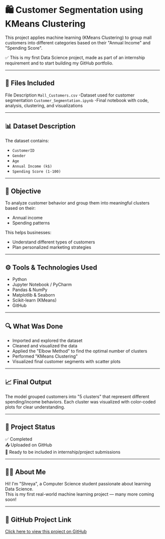 # 🛍️ Customer Segmentation using KMeans Clustering

This project applies machine learning (KMeans Clustering) to group mall customers into different categories based on their "Annual Income" and "Spending Score".

✅ This is my first Data Science project, made as part of an internship requirement and to start building my GitHub portfolio.

---

## 📁 Files Included

 File Description 
 `Mall_Customers.csv`  -Dataset used for customer segmentation 
 `Customer_Segmentation.ipynb`  -Final notebook with code, analysis, clustering, and visualizations 

---

## 📊 Dataset Description

The dataset contains:
- `CustomerID`
- `Gender`
- `Age`
- `Annual Income (k$)`
- `Spending Score (1-100)`

---

## 🎯 Objective

To analyze customer behavior and group them into meaningful clusters based on their:
- Annual income
- Spending patterns

This helps businesses:
- Understand different types of customers
- Plan personalized marketing strategies

---

## ⚙️ Tools & Technologies Used

- Python
- Jupyter Notebook / PyCharm
- Pandas & NumPy
- Matplotlib & Seaborn
- Scikit-learn (KMeans)
- GitHub

---

## 🔍 What Was Done

- Imported and explored the dataset
- Cleaned and visualized the data
- Applied the "Elbow Method" to find the optimal number of clusters
- Performed "KMeans Clustering"
- Visualized final customer segments with scatter plots

---

## 📈 Final Output

The model grouped customers into "5 clusters" that represent different spending/income behaviors. Each cluster was visualized with color-coded plots for clear understanding.

---

## 📌 Project Status

✅ Completed  
📤 Uploaded on GitHub  
🔗 Ready to be included in internship/project submissions

---

## 🙋‍♀️ About Me

Hi! I'm "Shreya", a Computer Science student passionate about learning Data Science.  
This is my first real-world machine learning project — many more coming soon!

---

## 🔗 GitHub Project Link

[Click here to view this project on GitHub](https://github.com/ShreyaMahadik18/customer-segmentation)  

